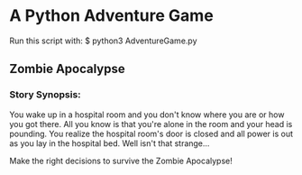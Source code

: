 # A Python Adventure Game

Run this script with: $ python3 AdventureGame.py

## Zombie Apocalypse

### Story Synopsis:

You wake up in a hospital room and you don't know where you are or how you got
there. All you know is that you're alone in the room and your head is pounding.
You realize the hospital room's door is closed and all power is out as you lay
in the hospital bed. Well isn't that strange...

Make the right decisions to survive the Zombie Apocalypse!
